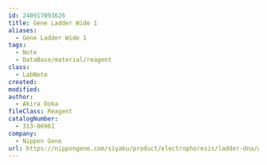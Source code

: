 ```yaml
---
id: 240917093626
title: Gene Ladder Wide 1
aliases:
  - Gene Ladder Wide 1
tags:
  - Note
  - DataBase/material/reagent
class:
  - LabNote
created: 
modified: 
author:
  - Akira Ooka
fileClass: Reagent
catalogNumber:
  - 313-06961
company:
  - Nippon Gene
url: https://nippongene.com/siyaku/product/electrophoresis/ladder-dna/gene-ladder.html
---
```

### 
